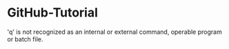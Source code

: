 # GitHub-Tutorial
'q' is not recognized as an internal or external command,
operable program or batch file.
